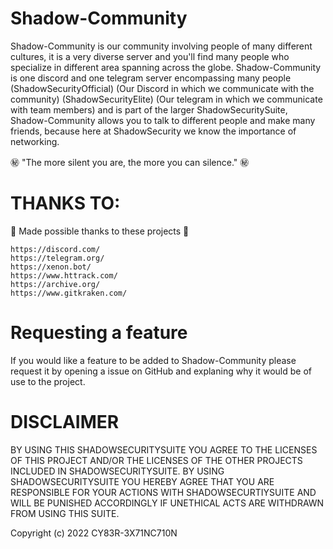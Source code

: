 # Shadow-Community

Shadow-Community is our community involving people of many different cultures, it is a very diverse server and you'll find many people who specialize in different area spanning across the globe. Shadow-Community is one discord and one telegram server encompassing many people (ShadowSecurityOfficial) (Our Discord in which we communicate with the community) (ShadowSecurityElite) (Our telegram in which we communicate with team members) and is part of the larger ShadowSecuritySuite, Shadow-Community allows you to talk to different people and make many friends, because here at ShadowSecurity we know the importance of networking.

㊙️ "The more silent you are, the more you can silence." ㊙️

# THANKS TO:

💖 Made possible thanks to these projects 💖

```
https://discord.com/
https://telegram.org/
https://xenon.bot/
https://www.httrack.com/
https://archive.org/
https://www.gitkraken.com/
```
# Requesting a feature

If you would like a feature to be added to Shadow-Community please request it by opening a issue on GitHub and explaning why it would be of use to the project.

# DISCLAIMER

BY USING THIS SHADOWSECURITYSUITE YOU AGREE TO THE LICENSES OF THIS PROJECT AND/OR THE LICENSES OF THE OTHER PROJECTS INCLUDED IN SHADOWSECURITYSUITE. BY USING SHADOWSECURITYSUITE YOU HEREBY AGREE THAT YOU ARE RESPONSIBLE FOR YOUR ACTIONS WITH SHADOWSECURTIYSUITE AND WILL BE PUNISHED ACCORDINGLY IF UNETHICAL ACTS ARE WITHDRAWN FROM USING THIS SUITE. 

Copyright (c) 2022 CY83R-3X71NC710N

